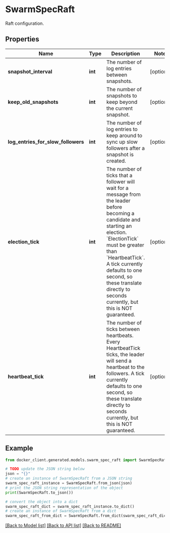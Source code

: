 # SwarmSpecRaft

Raft configuration.

## Properties

Name | Type | Description | Notes
------------ | ------------- | ------------- | -------------
**snapshot_interval** | **int** | The number of log entries between snapshots. | [optional] 
**keep_old_snapshots** | **int** | The number of snapshots to keep beyond the current snapshot.  | [optional] 
**log_entries_for_slow_followers** | **int** | The number of log entries to keep around to sync up slow followers after a snapshot is created.  | [optional] 
**election_tick** | **int** | The number of ticks that a follower will wait for a message from the leader before becoming a candidate and starting an election. &#x60;ElectionTick&#x60; must be greater than &#x60;HeartbeatTick&#x60;.  A tick currently defaults to one second, so these translate directly to seconds currently, but this is NOT guaranteed.  | [optional] 
**heartbeat_tick** | **int** | The number of ticks between heartbeats. Every HeartbeatTick ticks, the leader will send a heartbeat to the followers.  A tick currently defaults to one second, so these translate directly to seconds currently, but this is NOT guaranteed.  | [optional] 

## Example

```python
from docker_client.generated.models.swarm_spec_raft import SwarmSpecRaft

# TODO update the JSON string below
json = "{}"
# create an instance of SwarmSpecRaft from a JSON string
swarm_spec_raft_instance = SwarmSpecRaft.from_json(json)
# print the JSON string representation of the object
print(SwarmSpecRaft.to_json())

# convert the object into a dict
swarm_spec_raft_dict = swarm_spec_raft_instance.to_dict()
# create an instance of SwarmSpecRaft from a dict
swarm_spec_raft_from_dict = SwarmSpecRaft.from_dict(swarm_spec_raft_dict)
```
[[Back to Model list]](../README.md#documentation-for-models) [[Back to API list]](../README.md#documentation-for-api-endpoints) [[Back to README]](../README.md)



